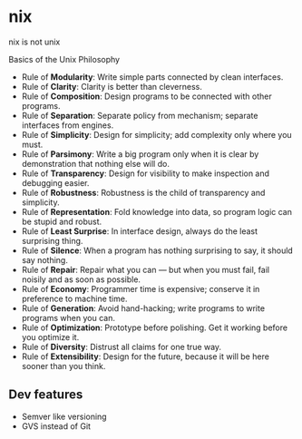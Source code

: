 # nix
nix is not unix




Basics of the Unix Philosophy

* Rule of **Modularity**: Write simple parts connected by clean interfaces.
* Rule of **Clarity**: Clarity is better than cleverness.
* Rule of **Composition**: Design programs to be connected with other programs.
* Rule of **Separation**: Separate policy from mechanism; separate interfaces from engines.
* Rule of **Simplicity**: Design for simplicity; add complexity only where you must.
* Rule of **Parsimony**: Write a big program only when it is clear by demonstration that nothing else will do.
* Rule of **Transparency**: Design for visibility to make inspection and debugging easier.
* Rule of **Robustness**: Robustness is the child of transparency and simplicity.
* Rule of **Representation**: Fold knowledge into data, so program logic can be stupid and robust.
* Rule of **Least Surprise**: In interface design, always do the least surprising thing.
* Rule of **Silence**: When a program has nothing surprising to say, it should say nothing.
* Rule of **Repair**: Repair what you can — but when you must fail, fail noisily and as soon as possible.
* Rule of **Economy**: Programmer time is expensive; conserve it in preference to machine time.
* Rule of **Generation**: Avoid hand-hacking; write programs to write programs when you can.
* Rule of **Optimization**: Prototype before polishing. Get it working before you optimize it.
* Rule of **Diversity**: Distrust all claims for one true way.
* Rule of **Extensibility**: Design for the future, because it will be here sooner than you think.

## Dev features

* Semver like versioning
* GVS instead of Git
